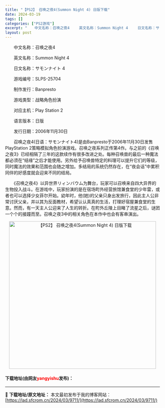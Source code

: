 ```yaml
---
title: "【PS2】 召唤之夜4(Summon Night 4) 日版下载"
date: 2024-03-19
tags: []
categories: ["PS2游戏"]
excerpt: "　　中文名称：召唤之夜4 　　英文名称：Summon Night 4 　　日文名称：サモンナイト 4 　　游戏编号：SLPS-25704 　　制作发行：Banpresto 　　游戏类型：战略角色扮演 　　对应主机：Play Station 2 　　语言版本：日版 　　发行日期：2006年11月30日&hellip;"
layout: post
---
```


 <p>　　中文名称：召唤之夜4</p> <p>　　英文名称：Summon Night 4</p> <p>　　日文名称：サモンナイト 4</p> <p>　　游戏编号：SLPS-25704</p> <p>　　制作发行：Banpresto</p> <p>　　游戏类型：战略角色扮演</p> <p>　　对应主机：Play Station 2</p> <p>　　语言版本：日版</p> <p>　　发行日期：2006年11月30日</p> <p>　　召唤之夜4(日语：サモンナイト4)是由Banpresto于2006年11月30日发售PlayStation 2策略模拟角色扮演游戏。召唤之夜系列正传第4作。与之前的《召唤之夜3》已经相隔了三年的这款续作有很多改进之处。每种召唤兽的最后一种魔法都必须在&ldquo;结缘&rdquo;之后才能使用。另外给予召唤兽特定的料理可以提升它们的等级，同时魔法的效果和范围也会随之增加。多结局的系统仍然存在，在&ldquo;夜会话&rdquo;中累积同伴的好感度就会迎来不同的结局。</p> <p>　　《召唤之夜4》以异世界リィンバウム为舞台，玩家可以召唤来自四大异界的生物投入战斗。在游戏中，玩家扮演的是在宿场町外经营旅馆兼食堂的少年雷，或者也可以选择少女菲尔开始。幼年时，他(她)的父亲只身出发旅行，因此主人公非常讨厌父亲，并以其为反面教材，希望认认真真的生活，打理好宿屋兼食堂的生意。然而，有一天主人公迎来了人生的转折。在町外丘陵上目睹了流星之后，谜团一个个的接蹱而至。召唤之夜3中的相关角色在本作中也会有客串演出。</p> <p align="center"><img align="" border="0" src="https://lad.sfcrom.cn/wp-content/uploads/2024/03/20240319_65f998b2962af.jpg" width="478" alt="【PS2】 召唤之夜4(Summon Night 4) 日版下载" /></p> <p><h4>下载地址(由网友<font color="red">yangyishu</font>发布)：</h4></p> 

---
📖 **下载地址/原文地址：** 本文最初发布于我的博客网站：[https://lad.sfcrom.cn/2024/03/9711/](https://lad.sfcrom.cn/2024/03/9711/)
